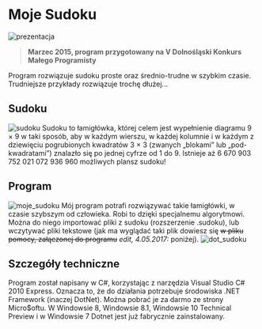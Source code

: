 Moje Sudoku
===========================
![prezentacja](https://raw.github.com/m4k5/Moje-Sudoku/master/Desc_imgs/kmp2015.jpg "Ja prezentując program")
> **Marzec 2015, program przygotowany na V Dolnośląski Konkurs Małego Programisty**

Program rozwiązuje sudoku proste oraz średnio-trudne w szybkim czasie. Trudniejsze przykłady rozwiązuje trochę dłużej...

Sudoku
-------------------------
![sudoku](https://raw.github.com/m4k5/Moje-Sudoku/master/Desc_imgs/sudoku.jpg "Przykład sudoku")
Sudoku to łamigłówka, której celem jest wypełnienie diagramu 9 × 9 w taki sposób, aby w każdym wierszu, w każdej kolumnie i w każdym z dziewięciu pogrubionych kwadratów 3 × 3 (zwanych „blokami” lub „pod-kwadratami”) znalazło się po jednej cyfrze od 1 do 9.
Istnieje aż 6 670 903 752 021 072 936 960 możliwych plansz sudoku!

Program
-------------------------
![moje_sudoku](https://raw.github.com/m4k5/Moje-Sudoku/master/Desc_imgs/mojesudoku.jpg "Zrzut ekranu głównego")
Mój program potrafi rozwiązywać takie łamigłówki, w czasie szybszym od człowieka. Robi to dzięki specjalnemu algorytmowi. Można do niego importować pliki z sudoku (rozszerzenie .sudoku), lub wczytywać pliki tekstowe (jak ma wyglądać taki plik dowiesz się ~~w pliku pomocy, załączonej do programu~~ *edit, 4.05.2017:* poniżej).
![dot_sudoku](https://raw.github.com/m4k5/Moje-Sudoku/master/Desc_imgs/dotsudoku.jpg ".sudoku")

Szczegóły techniczne
-------------------------
Program został napisany w C#, korzystając z narzędzia Visual Studio C# 2010 Express. Oznacza to, że do działania potrzebuje środowiska .NET Framework (inaczej DotNet). Można pobrać je za darmo ze strony Micro$oftu. W Windowsie 8, Windowsie 8.1, Windowsie 10 Technical Preview i w Windowsie 7 Dotnet jest już fabrycznie zainstalowany.
